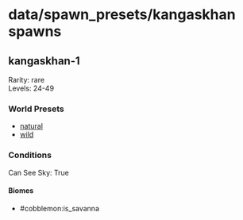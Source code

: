# data/spawn_presets/kangaskhan spawns  
  
## kangaskhan-1  
Rarity: rare  
Levels: 24-49  
  
### World Presets  
* [natural](/data/world_presets/natural.md)  
* [wild](/data/world_presets/wild.md)  
  
### Conditions  
Can See Sky: True  
  
#### Biomes  
  * #cobblemon:is_savanna
  
